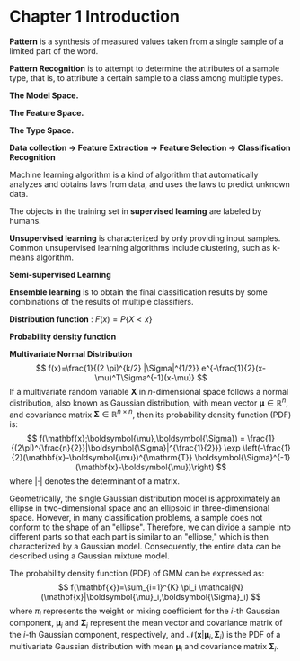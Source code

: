 # Chapter 1 Introduction

**Pattern** is a synthesis of measured values taken from a single sample of a limited part of the word.

**Pattern Recognition** is to attempt to determine the attributes of a sample type, that is, to attribute a certain sample to a class among multiple types. 

**The Model Space.**

**The Feature Space.**

**The Type Space.**

**Data collection -> Feature Extraction -> Feature Selection -> Classification Recognition**

Machine learning algorithm is a kind of algorithm that automatically analyzes and obtains laws from data, and uses the laws to predict unknown data.

The objects in the training set in **supervised learning** are labeled by humans.

**Unsupervised learning** is characterized by only providing input samples. Common unsupervised learning algorithms include clustering, such as k-means algorithm.

**Semi-supervised Learning**

**Ensemble learning** is to obtain the final classification results by some combinations of the results of multiple classifiers.

**Distribution function** : $F(x) = P\{X<x\}$

**Probability density function**

**Multivariate Normal Distribution** 
$$
f(x)=\frac{1}{(2 \pi)^{k/2} |\Sigma|^{1/2}} e^{-\frac{1}{2}(x-\mu)^T\Sigma^{-1}(x-\mu)}
$$
If a multivariate random variable $\mathbf{X}$ in $n$-dimensional space follows a normal distribution, also known as Gaussian distribution, with mean vector $\boldsymbol{\mu} \in \mathbb{R}^n$, and covariance matrix $\boldsymbol{\Sigma} \in \mathbb{R}^{n\times n}$, then its probability density function (PDF) is:
$$
f(\mathbf{x};\boldsymbol{\mu},\boldsymbol{\Sigma}) = \frac{1}{(2\pi)^{\frac{n}{2}}|\boldsymbol{\Sigma}|^{\frac{1}{2}}} \exp \left(-\frac{1}{2}(\mathbf{x}-\boldsymbol{\mu})^{\mathrm{T}} \boldsymbol{\Sigma}^{-1} (\mathbf{x}-\boldsymbol{\mu})\right)
$$
where $|\cdot|$ denotes the determinant of a matrix.



Geometrically, the single Gaussian distribution model is approximately an ellipse in two-dimensional space and an ellipsoid in three-dimensional space. However, in many classification problems, a sample does not conform to the shape of an "ellipse". Therefore, we can divide a sample into different parts so that each part is similar to an "ellipse," which is then characterized by a Gaussian model. Consequently, the entire data can be described using a Gaussian mixture model.

The probability density function (PDF) of GMM can be expressed as:
$$
f(\mathbf{x})=\sum_{i=1}^{K} \pi_i \mathcal{N}(\mathbf{x}|\boldsymbol{\mu}_i,\boldsymbol{\Sigma}_i)
$$
where $\pi_i$ represents the weight or mixing coefficient for the $i$-th Gaussian component, $\boldsymbol\mu_i$ and $\boldsymbol\Sigma_i$ represent the mean vector and covariance matrix of the $i$-th Gaussian component, respectively, and $\mathcal{N}(\mathbf{x}|\boldsymbol{\mu}_i,\boldsymbol{\Sigma}_i)$ is the PDF of a multivariate Gaussian distribution with mean $\boldsymbol\mu_i$ and covariance matrix $\boldsymbol\Sigma_i$.